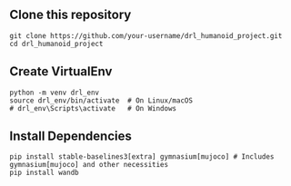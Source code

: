 ## Clone this repository
```
git clone https://github.com/your-username/drl_humanoid_project.git
cd drl_humanoid_project
```

## Create VirtualEnv
```
python -m venv drl_env
source drl_env/bin/activate  # On Linux/macOS
# drl_env\Scripts\activate   # On Windows
```

## Install Dependencies
```
pip install stable-baselines3[extra] gymnasium[mujoco] # Includes gymnasium[mujoco] and other necessities
pip install wandb
```